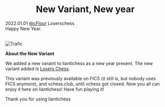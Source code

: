 <h1 align="center">New Variant, New year</h1>

<div class="meta-headline">
    <div class= "meta">
        <span class="text">2022.01.01</span>
        <span class="text"><a href="/@/cFlour">@cFlour</a></span>
        <span class="text">Loserschess</span>
    </div>
    <div class= "headline">Happy New Year.</div>
</div>
</br>

![Trafic](https://imgur.com/0fE4Ddr.png)


**About the New Variant**

We added a new varaint to liantichess as a new year present. The new variant added is [Losers Chess](https://liantichess.herokuapp.com/variants/losers).

This variant was previously available on FICS (it still is, but nobody uses FICS anymore), and vchess.club, until vchess got closed. Now you all can enjoy it here on liantichess! Have fun playing it!

Thank you for using liantichess
